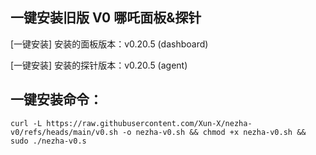 ## 一键安装旧版 V0 哪吒面板&探针
[一键安装] 安装的面板版本：v0.20.5 (dashboard)

[一键安装] 安装的探针版本：v0.20.5 (agent)

## 一键安装命令：
```shell
curl -L https://raw.githubusercontent.com/Xun-X/nezha-v0/refs/heads/main/v0.sh -o nezha-v0.sh && chmod +x nezha-v0.sh && sudo ./nezha-v0.s
```
